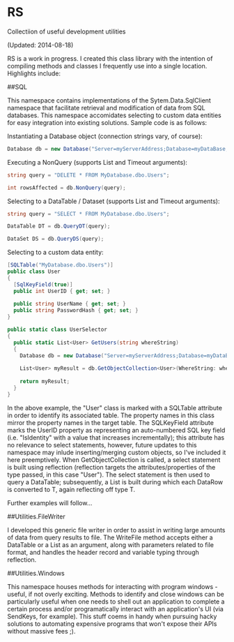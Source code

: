 RS
==

Collectiion of useful development utilities

(Updated: 2014-08-18)

RS is a work in progress. I created this class library with the intention of compiling methods and classes I frequently use into a single location. Highlights include:

##SQL

This namespace contains implementations of the Sytem.Data.SqlClient namespace that facilitate retrieval and modification of data from SQL databases. This namespace accomidates selecting to custom data entities for easy integration into existing solutions. Sample code is as follows:

Instantiating a Database object (connection strings vary, of course):
```csharp
Database db = new Database("Server=myServerAddress;Database=myDataBase;Trusted_Connection=True;");
```

Executing a NonQuery (supports List<SqlParameter> and Timeout arguments):

```csharp
string query = "DELETE * FROM MyDatabase.dbo.Users";

int rowsAffected = db.NonQuery(query);
```

Selecting to a DataTable / Dataset (supports List<SqlParameter> and Timeout arguments):

```csharp
string query = "SELECT * FROM MyDatabase.dbo.Users";

DataTable DT = db.QueryDT(query);

DataSet DS = db.QueryDS(query);
```

Selecting to a custom data entity:

```csharp
[SQLTable("MyDatabase.dbo.Users")]
public class User
{
  [SqlKeyField(true)]
  public int UserID { get; set; }
  
  public string UserName { get; set; }
  public string PasswordHash { get; set; }
}

public static class UserSelector
{
  public static List<User> GetUsers(string whereString)
  {
    Database db = new Database("Server=myServerAddress;Database=myDataBase;Trusted_Connection=True;");
    
    List<User> myResult = db.GetObjectCollection<User>(WhereString: whereString);
    
    return myResult;
  }
}
```
In the above example, the "User" class is marked with a SQLTable attribute in order to identify its associated table. The property names in this class mirror the property names in the target table. The SQLKeyField attribute marks the UserID property as representing an auto-numbered SQL key field (i.e. "IsIdentity" with a value that increases incrementally); this attribute has no relevance to select statements, however, future updates to this namespace may inlude inserting/merging custom objects, so I've included it here preemptively. When GetObjectCollection is called, a select statement is built using reflection (reflection targets the attributes/properties of the type passed, in this case "User"). The select statement is then used to query a DataTable; subsequently, a List<T> is built during which each DataRow is converted to T, again reflecting off type T.

Further examples will follow...

##Utilities.FileWriter

I developed this generic file writer in order to assist in writing large amounts of data from query results to file. The WriteFile method accepts either a DataTable or a List<T> as an argument, along with parameters related to file format, and handles the header record and variable typing through reflection.

##Utilities.Windows

This namespace houses methods for interacting with program windows - useful, if not overly exciting. Methods to identify and close windows can be particularly useful when one needs to shell out an application to complete a certain process and/or programatically interact with an application's UI (via SendKeys, for example). This stuff coems in handy when pursuing hacky solutions to automating expensive programs that won't expose their APIs without massive fees ;).


